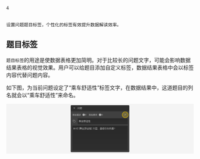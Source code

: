 ```index
4
```
```tag

```
```summary
设置问题题目标签，个性化的标签有效提升数据解读效率。
```
## 题目标签
`题目标签`的用途是使数据表格更加简明。对于比较长的问题文字，可能会影响数据结果表格的视觉效果。用户可以给题目添加自定义标签，数据结果表格中会以标签内容代替问题内容。

如下图，为当前问题设定了“乘车舒适性”标签文字，在数据结果中，这道题目的列名就会以“乘车舒适性”来命名。

  <img src='../assets/01questionSetting/04questionLabel/label.png'>
